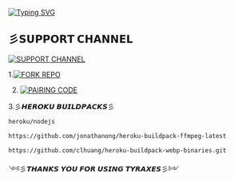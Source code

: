 <a href="https://git.io/typing-svg"><img src="https://readme-typing-svg.demolab.com?font=Protest+Strike&size=25&duration=600&pause=600&color=BBFFFB&random=false&width=435&lines=+Hi++%E1%95%95(+%D5%9E+%E1%97%9C+%D5%9E+)%E1%95%97+𝗜'𝗠+彡𝙏𝙔𝙍𝘼𝙓𝙀𝙎彡𝘼𝙉𝙏𝙄𝘽𝙐𝙂彡............+;A+Multi-fuctional+𝗪𝗛𝗔𝗧𝗦𝗔𝗣𝗣+𝗕𝗢𝗧;+++++𝗕𝗬+𝗧𝗛𝗘𝗘+𝗗𝗥𝗔𝗚𝗢𝗡" alt="Typing SVG" /></a>  



##  彡𝗦𝗨𝗣𝗣𝗢𝗥𝗧 𝗖𝗛𝗔𝗡𝗡𝗘𝗟

<a href="https://whatsapp.com/channel/0029VaNPPwR30LKQk437x51Q"><img title="SUPPORT CHANNEL" src="https://img.shields.io/badge/SUPPORT CHANNEL-h?color=black&style=for-the-badge&logo=stacklike"></a>

1.<a href="https://github.com/Kingdragony/TYRAX/fork"><img title="FORK REPO" src="https://img.shields.io/badge/FORK REPO-h?color=black&style=for-the-badge&logo=stackshare"></a>


2. <a href="https://tigercodes-d2affec7cdbf.herokuapp.com/pair"><img title="PAIRING CODE" src="https://img.shields.io/badge/PAIR CODE-h?color=black&style=for-the-badge&logo=stacklike"></a>    
  
3.彡𝙃𝙀𝙍𝙊𝙆𝙐  𝘽𝙐𝙄𝙇𝘿𝙋𝘼𝘾𝙆𝙎彡
                               
  ```bash
heroku/nodejs
```
```bash
https://github.com/jonathanong/heroku-buildpack-ffmpeg-latest

 ````
```bash
https://github.com/clhuang/heroku-buildpack-webp-binaries.git

```

༺彡𝙏𝙃𝘼𝙉𝙆𝙎 𝙔𝙊𝙐 𝙁𝙊𝙍 𝙐𝙎𝙄𝙉𝙂 𝙏𝙔𝙍𝘼𝙓𝙀𝙎彡༻
